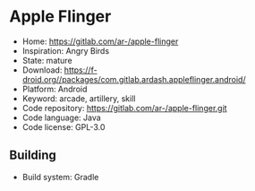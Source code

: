 # Apple Flinger

- Home: https://gitlab.com/ar-/apple-flinger
- Inspiration: Angry Birds
- State: mature
- Download: https://f-droid.org//packages/com.gitlab.ardash.appleflinger.android/
- Platform: Android
- Keyword: arcade, artillery, skill
- Code repository: https://gitlab.com/ar-/apple-flinger.git
- Code language: Java
- Code license: GPL-3.0

## Building

- Build system: Gradle
